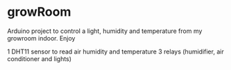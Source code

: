 # growRoom
Arduino project to control a light, humidity and temperature from my growroom indoor. Enjoy

1 DHT11 sensor to read air humidity and temperature
3 relays (humidifier, air conditioner and lights)
